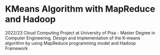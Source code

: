 # KMeans Algorithm with MapReduce and Hadoop
2022/23 Cloud Computing Project at University of Pisa - Master Degree in Computer Engineering. Design and Implementation of the K-means algorithm by using MapReduce programming model and Hadoop Framework
